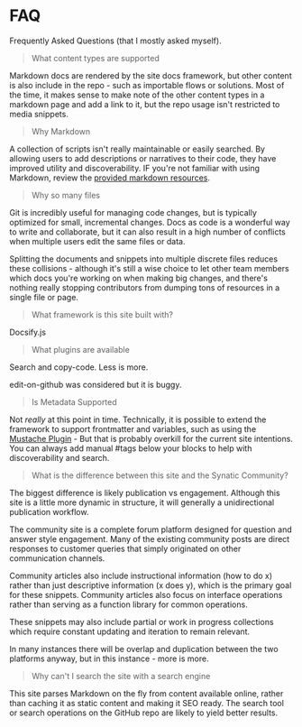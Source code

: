# FAQ

Frequently Asked Questions (that I mostly asked myself).

> What content types are supported

Markdown docs are rendered by the site docs framework, but other content is also include in the repo - such as importable flows or solutions. Most of the time, it makes sense to make note of the other content types in a markdown page and add a link to it, but the repo usage isn't restricted to media snippets.

> Why Markdown

A collection of scripts isn't really maintainable or easily searched. By allowing users to add descriptions or narratives to their code, they have improved utility and discoverability. IF you're not familiar with using Markdown, review the [provided markdown resources](md.md).

> Why so many files

Git is incredibly useful for managing code changes, but is typically optimized for small, incremental changes. Docs as code is a wonderful way to write and collaborate, but it can also result in a high number of conflicts when multiple users edit the same files or data.

Splitting the documents and snippets into multiple discrete files reduces these collisions - although it's still a wise choice to let other team members which docs you're working on when making big changes, and there's nothing really stopping contributors from dumping tons of resources in a single file or page.

> What framework is this site built with?

Docsify.js

> What plugins are available

Search and copy-code. Less is more.

edit-on-github was considered but it is buggy.

> Is Metadata Supported

Not *really* at this point in time. Technically, it is possible to extend the framework to support frontmatter and variables, such as using the [Mustache Plugin](https://pankajpipada.com/posts/markdown/2020-04-29-docsify-mustache/) - But that is probably overkill for the current site intentions. You can always add manual #tags below your blocks to help with discoverability and search.

> What is the difference between this site and the Synatic Community?

The biggest difference is likely publication vs engagement. Although this site is a little more dynamic in structure, it will generally a unidirectional publication workflow.

The community site is a complete forum platform designed for question and answer style engagement. Many of the existing community posts are direct responses to customer queries that simply originated on other communication channels.

Community articles also include instructional information (how to do x) rather than just descriptive information (x does y), which is the primary goal for these snippets. Community articles also focus on interface operations rather than serving as a function library for common operations.

These snippets may also include partial or work in progress collections which require constant updating and iteration to remain relevant.

In many instances there will be overlap and duplication between the two platforms anyway, but in this instance - more is more.

> Why can't I search the site with a search engine

This site parses Markdown on the fly from content available online, rather than caching it as static content and making it SEO ready. The search tool or search operations on the GitHub repo are likely to yield better results.

